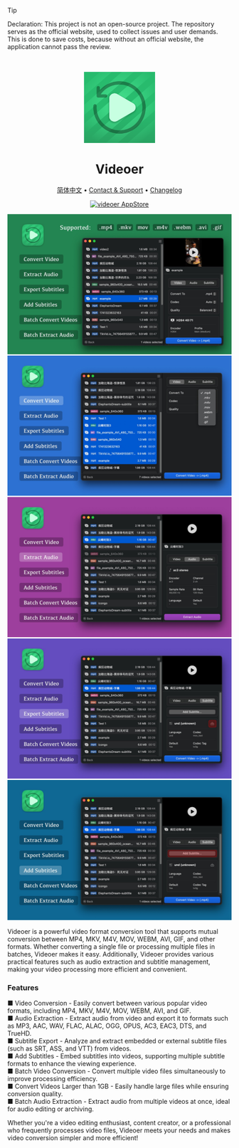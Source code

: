 <!--idoc:ignore:start-->
> [!TIP]
> Declaration: This project is not an open-source project. The repository serves as the official website, used to collect issues and user demands. This is done to save costs, because without an official website, the application cannot pass the review.
<!--idoc:ignore:end-->

<div align="center">
  <br />
  <br />
  <img src="./assets/logo.png" width="160" height="160">
  <h1>
    Videoer
  </h1>
  <!--rehype:style=border: 0;-->
  <p>
    <a href="./README.zh.md">简体中文</a> • 
    <a target="_blank" href="https://github.com/jaywcjlove/videoer/issues/new?template=bug_report.yml">Contact & Support</a> • 
    <a href="https://github.com/jaywcjlove/videoer/releases">Changelog</a>
  </p>
  <p>
    <a target="_blank" href="https://apps.apple.com/app/videoer/6742680573" title="Videoer for macOS">
      <img alt="videoer AppStore" src="https://jaywcjlove.github.io/sb/download/macos.svg" height="51">
    </a>
  </p>
</div>

![videoer 1](./assets/screenshots-1.jpg)
![videoer 2](./assets/screenshots-2.jpg)
![videoer 3](./assets/screenshots-3.jpg)
![videoer 4](./assets/screenshots-4.jpg)
![videoer 5](./assets/screenshots-5.jpg)

Videoer is a powerful video format conversion tool that supports mutual conversion between MP4, MKV, M4V, MOV, WEBM, AVI, GIF, and other formats. Whether converting a single file or processing multiple files in batches, Videoer makes it easy. Additionally, Videoer provides various practical features such as audio extraction and subtitle management, making your video processing more efficient and convenient.

### Features

■ Video Conversion - Easily convert between various popular video formats, including MP4, MKV, M4V, MOV, WEBM, AVI, and GIF.  
■ Audio Extraction - Extract audio from video and export it to formats such as MP3, AAC, WAV, FLAC, ALAC, OGG, OPUS, AC3, EAC3, DTS, and TrueHD.  
■ Subtitle Export - Analyze and extract embedded or external subtitle files (such as SRT, ASS, and VTT) from videos.  
■ Add Subtitles - Embed subtitles into videos, supporting multiple subtitle formats to enhance the viewing experience.  
■ Batch Video Conversion - Convert multiple video files simultaneously to improve processing efficiency.  
■ Convert Videos Larger than 1GB - Easily handle large files while ensuring conversion quality.  
■ Batch Audio Extraction - Extract audio from multiple videos at once, ideal for audio editing or archiving.  

Whether you're a video editing enthusiast, content creator, or a professional who frequently processes video files, Videoer meets your needs and makes video conversion simpler and more efficient!  